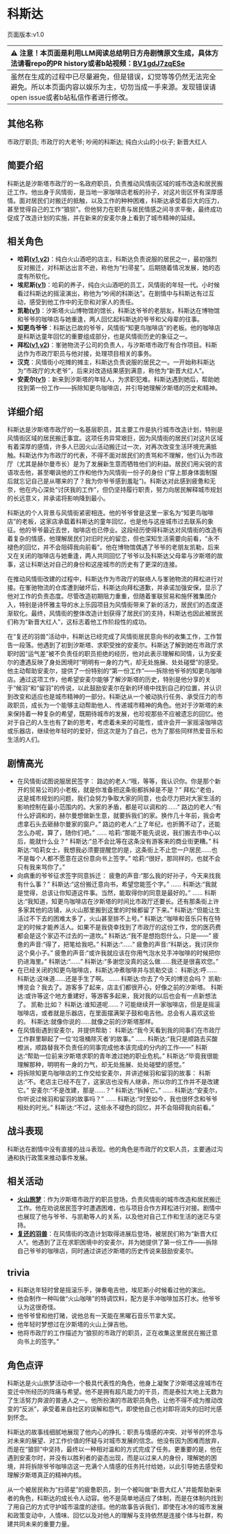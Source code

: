 # 科斯达
页面版本:v1.0
 

| :warning: 注意！本页面是利用LLM阅读总结明日方舟剧情原文生成，具体方法请看repo的PR history或者b站视频：[BV1gdJ7zqESe](https://www.bilibili.com/video/BV1gdJ7zqESe/)         |
|:----------------------------|
| 虽然在生成的过程中已尽量避免，但是错误，幻觉等等仍然无法完全避免。所以本页面内容以娱乐为主，切勿当成一手来源。发现错误请open issue或者b站私信作者进行修改。|



## 其他名称
市政厅职员; 市政厅的大老爷; 吵闹的科斯达; 纯白火山的小伙子; 新晋大红人
## 简要介绍
科斯达是汐斯塔市政厅的一名政府职员，负责推动风情街区域的城市改造和居民搬迁工作。他出身于风情街，是当地一家咖啡店老板的孙子，对这片街区怀有深厚感情。面对居民们对搬迁的抵触，以及工作的种种困难，科斯达承受着巨大的压力，甚至觉得自己的工作“狼狈”。但他努力在职责与居民情感之间寻求平衡，最终成功促成了改造计划的实施，并在新来的安麦尔身上看到了城市精神的延续。
## 相关角色
-   **哈莉([v1](extended_char_ha_li.md),[v2](../char_v3/extended_char_ha_li.md))**：纯白火山酒吧的店主，科斯达负责说服的居民之一，最初强烈反对搬迁，对科斯达出言不逊，称他为“扫帚星”。后期随着情况发展，她的态度有所软化。
-   **埃尼斯([v1](extended_char_ai_ni_si.md))**：哈莉的养子，纯白火山酒吧的员工，风情街的年轻一代。小时候看过科斯达的摇滚演出，称他为“吵闹的科斯达”。在剧情中与科斯达有过互动，感受到他工作中的无奈和对家人的责任。
-   **凯勒([v1](extended_char_kai_lei.md))**：汐斯塔火山博物馆的馆长，科斯达爷爷的老朋友。科斯达在博物馆和爷爷的咖啡店与她重逢，两人回忆起科斯达的爷爷和父母辈的往事。
-   **知更鸟爷爷**：科斯达已故的爷爷，风情街“知更鸟咖啡店”的老板。他的咖啡店是科斯达童年回忆的重要组成部分，也是风情街历史的象征之一。
-   **拜松([v1](char_325_bison.md),[v2](../char_v3/char_325_bison.md))**：峯驰物流子公司的负责人，与汐斯塔市政厅有合作项目。科斯达作为市政厅职员与他对接，处理项目相关的事务。
-   **汉克**：风情街小吃摊的摊主，科斯达负责说服的居民之一。一开始称科斯达为“市政厅的大老爷”，后来对改造结果感到满意，称他为“新晋大红人”。
-   **安麦尔([v1](extended_char_an_mai_er.md))**：新来到汐斯塔的年轻人，为求职犯难。科斯达遇到她后，帮助她找到第一份工作——拆除知更鸟咖啡店，并引导她理解汐斯塔的历史和精神。
## 详细介绍
科斯达是汐斯塔市政厅的一名基层职员，其主要工作是执行城市改造计划，特别是风情街区域的居民搬迁事宜。这项任务异常艰巨，因为风情街的居民们对这片区域有着深厚的感情，许多人已因火山活动搬迁过一次，对再次改变生活环境充满抵触。科斯达作为市政厅的代表，不得不面对居民们的责骂和不理解，他们认为市政厅（尤其是赫尔曼市长）是为了发展新生意而牺牲他们的利益。居民们用尖锐的言语攻击他，甚至嘲讽他的工作和他作为风情街一份子的身份 (“穿上那身体面制服后就忘记自己是从哪来的了？我为你爷爷感到羞耻”)。科斯达对此感到疲惫和无奈，他在内心深处“讨厌我的工作”，但仍坚持履行职责，努力向居民解释城市规划的长远意义，并承诺将影响降到最小。

科斯达的个人背景与风情街紧密相连。他的爷爷曾是这里一家名为“知更鸟咖啡店”的老板，这家店承载着科斯达的童年回忆，也是他与这座城市过去联系的象征。他的爷爷最近去世，咖啡店也已停业。这段经历使得科斯达对风情街的改造有着复杂的情感，他理解居民们对旧时光的留恋，但也深知生活需要向前看，“永不褪色的回忆，并不会阻碍我向前看”。他在博物馆偶遇了爷爷的老朋友凯勒，后来又在关闭的咖啡店与她重逢，两人共同回忆了爷爷以及科斯达父母辈与汐斯塔的故事，这让科斯达对自己的身份和这座城市的历史有了更深的连接。

在推动风情街改建的过程中，科斯达作为市政厅的联络人与峯驰物流的拜松进行对接。在峯驰物流的仓库遭到破坏后，科斯达向拜松道歉，并承诺加强安保，显示了他对工作的负责态度。尽管改造初期阻力重重，但随着峯联贸易和施怀雅集团介入，特别是诗怀雅主导的水上乐园项目为风情街带来了新的活力，居民们的态度逐渐软化。最终，风情街的整体改造计划获得了居民们的支持，科斯达也因此被居民们称为“新晋大红人”，这标志着他工作阶段性的成功。

在“复还的羽兽”活动中，科斯达已经完成了风情街居民意向书的收集工作，工作暂告一段落。他遇到了初到汐斯塔、求职受挫的安麦尔。科斯达了解到她在市政厅求职时因“运气差”被不负责任的职员拒绝的经历，他对此表示理解和同情，认为安麦尔的遭遇反映了身处困境时“明明有一身的力气，却无处施展、处处碰壁”的感受。他主动帮助安麦尔，提供了一份特别的“第一份工作”——拆除他爷爷的知更鸟咖啡店。通过这项工作，他希望安麦尔能够了解汐斯塔的历史，特别是他分享的关于“候羽”和“留羽”的传说，以此鼓励安麦尔在新的环境中找到自己的位置，并认识到改变和适应也是城市精神的一部分。科斯达从一个被动执行任务、承受压力的市政职员，成长为一个能够主动帮助他人、传递城市精神的角色。他对于汐斯塔的未来保持着一种复杂的希望，既期待城市的发展，也珍视那些不应被遗忘的回忆。他对于自己的人生也有了新的思考，考虑着未来的可能性，或许会开一家摇滚咖啡店或乐器店，继续他年轻时的爱好，但这次是为了自己，也为了那些同样热爱音乐和生活的人们。
## 剧情高光
*   在风情街试图说服居民签字：
    路边的老人:“哦，等等，我认识你。你是那个新开的贸易公司的小老板，就是你准备把这条街都拆掉是不是？”
    拜松:“老伯，这是城市规划的问题，我们会努力争取大家的同意，也会尽力把对大家生活的影响控制在最小范围内的。大家的矛盾，都是可以调和的......”
    路边的老人:“有什么好调和的，赫尔曼想做新生意，就要拆我们的家。换作几十年前，我会考虑拿石头去砸赫尔曼家的窗户。”
    路边的老人:“上了年纪，也折腾不动了，还能怎么办呢，算了，随你们吧。”
    ......
    哈莉:“那能不能先说说，我们搬去市中心以后，能就什么业？”
    科斯达:“总不会比等在这条没有游客来的商业街更糟。”
    科斯达:“哈莉女士，我想我必须要提醒您的是，这条街上不止您一户居民......也不是每个人都不愿意在这份意向书上签字。”
    哈莉:“很好，那同样的，也就不会只有我来骂你了。”
*   向病重的爷爷征求签字同意拆迁：
    疲惫的声音:“那么我的好孙子，今天来找我有什么事？”
    科斯达:“这份搬迁意向书，希望您能签个字。”
    ......
    科斯达:“我就是觉得，总该让你知道这件事。当然，能取得你的同意是最好的。”
    ......
    科斯达:“我知道，知更鸟咖啡店在汐斯塔的时间比市政厅还要长。还有那条街上许多家其他的店铺，从火山那里搬到这里的时候都留了下来。”
    科斯达:“但能让生活过不下去的困难太多了，火山甚至排不上号。”
    科斯达:“咖啡和音乐只有在特定的时候才能养活人。如果不是我侥幸找到了市政厅的这份工作，您的医药费都会是这个家迈不过去的一道坎。”
    科斯达:“我不是想抱怨什么，只是——”
    疲惫的声音:“得了，把笔给我吧。”
    科斯达:“......”
    疲惫的声音:“科斯达，我讨厌你这个臭小子。”
    疲惫的声音:“或许我就应该在你用气泡水兑手冲咖啡的时候把你扔进海里。”
    科斯达:“......”
    科斯达:“多谢您没真的这么做......我还是很喜欢您。”
*   在已经关闭的知更鸟咖啡店，科斯达冲煮咖啡并与凯勒交谈：
    科斯达:呼......
    科斯达:这味道......还是手生了啊。
    ......
    科斯达:你去了今天的博览会吗？
    凯勒:博览会？我去了。游客多了起来，店主们都很开心，好像之前的汐斯塔。
    科斯达:或许等这个地方重建好，等游客多起来，我对我的以后也会有一点新想法了。
    凯勒:比如？
    科斯达:谁知道呢......？可能继续开一家咖啡店，但是是摇滚咖啡店，或者就是乐器店，在里面摆满架子鼓和电吉他。总会有人喜欢这些的。
    科斯达:就像你说的......就像之前的汐斯塔那样。
*   在风情街遇到安麦尔，并提供帮助：
    科斯达:“我今天看到我的同事们在市政厅工作群里聊起了一位‘垃圾桶除灭者’的故事。”
    ......
    科斯达:“我只是顺路去买酸橙派，顺路替我不负责任的同事完成他本该完成的分内的工作——”
    科斯达:“帮助一位前来汐斯塔求职的青年渡过她的职业危机。”
    科斯达:“毕竟我很能理解那种，明明有一身的力气，却无处施展、处处碰壁的感觉。”
*   将拆除知更鸟咖啡店的工作交给安麦尔，并讲述候羽和留羽的故事：
    科斯达:“不。老店主已经不在了，这家店也没有人继承，所以你的工作并不是改建它。”
    安麦尔:“不是改建，那是......？”
    科斯达:“拆掉它。”
    ......
    科斯达:“安麦尔，你听说过候羽和留羽的故事吗？”
    ......
    科斯达:“时至如今，我也很怀念和爷爷相处的时光。”
    科斯达:“不过，这些永不褪色的回忆，并不会阻碍我向前看。”
## 战斗表现
科斯达在剧情中没有直接的战斗表现。他的角色是市政厅的文职人员，主要通过沟通和执行政策来推动事件发展。
## 相关活动
-   **[火山旅梦](../stories/act27side.md)**：作为汐斯塔市政厅的职员登场，负责风情街的城市改造和居民搬迁工作。他在劝说居民签字时遭遇困难，也与项目合作方拜松进行对接。剧情中也展现了他与爷爷、与凯勒等人的关系，以及他对自己工作和生活的迷茫与坚持。
-   **[复还的羽兽](../stories/story_buildr_set_1.md)**：在风情街的改造计划取得进展后登场，被居民们称为“新晋大红人”。他遇到了正在求职困境中的安麦尔，并为她提供了第一份工作——拆除自己爷爷的咖啡店，同时通过讲述汐斯塔的历史传说来鼓励安麦尔。
## trivia
*   科斯达年轻时曾是摇滚乐手，弹奏电吉他，埃尼斯小时候看过他的演出。
*   他会制作一种叫做“火山咖啡”的特调饮料，配方是手冲咖啡加苏打水。他爷爷认为这很奇怪。
*   他爷爷曾和他打赌，说他总有一天能在黑曜石音乐节拿大奖。
*   他年轻时梦想过在汐斯塔的火山上弹吉他。
*   他将市政厅的工作描述为“狼狈的市政厅的职员，正在收集这里居民在搬迁意向书上的签字。”
## 角色点评
科斯达是火山旅梦活动中一个极具代表性的角色，他身上凝聚了汐斯塔这座城市在变迁中所经历的阵痛与希望。他不是拥有超凡能力的干员，而是泰拉大地上无数为了生活努力奔波的普通人之一。他所扮演的市政职员角色，让他不得不成为推动改变的“反派”，承受着来自社区的误解和怨气，即使他自己也对即将消失的旧时光感到怀念。

科斯达的故事线细腻地展现了他内心的挣扎：职责与情感的冲突、对爷爷的怀念与对未来的展望、对工作价值的怀疑与对城市发展的信念。他没有因为困难而放弃，而是在“狼狈”中坚持，最终以一种相对温和的方式完成了任务。更重要的是，他在遇到安麦尔时，并没有以胜利者的姿态出现，而是以过来人的身份，理解她的困境，并将拆除爷爷咖啡店这一充满个人情感的任务托付给她，以此引导她去感受和理解汐斯塔真正的精神内核。

从一个被居民称为“扫帚星”的疲惫职员，到一个被叫做“新晋大红人”并能帮助新来者的角色，科斯达的成长令人动容。他不是简单地适应了体制，而是在体制内找到了用自己的方式守护城市温度的途径。他的故事告诉我们，即使在冰冷的城市发展和政策变动中，人情味、回忆以及对他人的理解与支持依然是连接个体与社群，构建共同未来的重要力量。